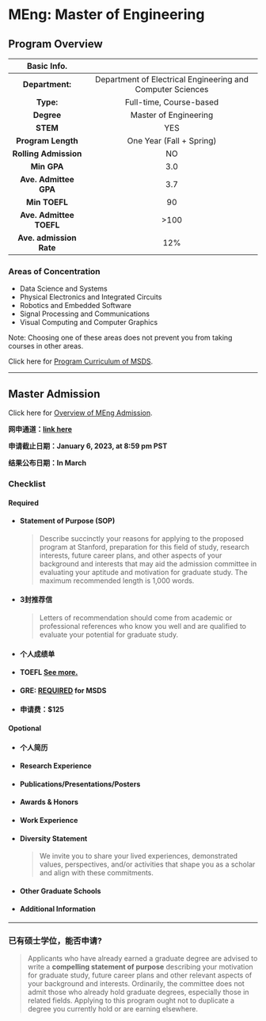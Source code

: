 # MEng: Master of Engineering

## Program Overview

|Basic Info.||
| :---: | :---: |
| **Department:** |  Department of Electrical Engineering and Computer Sciences |
| **Type:** | Full-time, Course-based |
| **Degree** | Master of Engineering |
| **STEM** | YES |
| **Program Length** | One Year (Fall + Spring) |
| **Rolling Admission** | NO |
| **Min GPA** | 3.0 |
| **Ave. Admittee GPA** | 3.7 |
| **Min TOEFL** | 90 |
| **Ave. Admittee TOEFL** | >100 |
| **Ave. admission Rate** | 12% |



### Areas of Concentration

- Data Science and Systems
- Physical Electronics and Integrated Circuits
- Robotics and Embedded Software
- Signal Processing and Communications
- Visual Computing and Computer Graphics

Note: Choosing one of these areas does not prevent you from taking courses in other areas.

Click here for [Program Curriculum of MSDS](https://statistics.stanford.edu/graduate-programs/statistics-ms/statistics-data-science-curriculum).

---

## Master Admission
Click here for [Overview of MEng Admission](https://eecs.berkeley.edu/academics/graduate/industry-programs/meng).


**网申通道：[link here](https://gradapp.berkeley.edu/apply/?_ga=2.209532624.375836091.1666195503-1030154158.1666195503)**

**申请截止日期：January 6, 2023, at 8:59 pm PST**

**结果公布日期：In March**

### Checklist
#### Required
- #### Statement of Purpose (SOP)
  > Describe succinctly your reasons for applying to the proposed program at Stanford, preparation for this field of study, research interests, future career plans, and other aspects of your background and interests that may aid the admission committee in evaluating your aptitude and motivation for graduate study. The maximum recommended length is 1,000 words.
- #### 3封推荐信
  > Letters of recommendation should come from academic or professional references who know you well and are qualified to evaluate your potential for graduate study.
- #### 个人成绩单
- #### TOEFL [See more.](./MSCS.md/###About)
- #### GRE: <u>REQUIRED</u> for MSDS
- #### 申请费：$125

#### Opotional
- #### 个人简历
- #### Research Experience
- #### Publications/Presentations/Posters
- #### Awards & Honors
- #### Work Experience
- #### Diversity Statement
  > We invite you to share your lived experiences, demonstrated values, perspectives, and/or activities that shape you as a scholar and align with these commitments.
- #### Other Graduate Schools
- #### Additional Information

---

### 已有硕士学位，能否申请?
> Applicants who have already earned a graduate degree are advised to write a **compelling statement of purpose** describing your motivation for graduate study, future career plans and other relevant aspects of your background and interests. Ordinarily, the committee does not admit those who already hold graduate degrees, especially those in related fields. Applying to this program ought not to duplicate a degree you currently hold or are earning elsewhere.